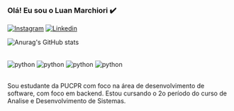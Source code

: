 
### Olá! Eu sou o Luan Marchiori ✔️

[![Instagram](https://img.shields.io/badge/Instagram-E4405F?style=for-the-badge&logo=instagram&logoColor=white)](https://www.instagram.com/dev_marchiori/)
[![Linkedin](https://img.shields.io/badge/LinkedIn-0077B5?style=for-the-badge&logo=linkedin&logoColor=white)](https://www.linkedin.com/in/luan-gabriel-alves/)


![Anurag's GitHub stats](https://github-readme-stats.vercel.app/api?username=LuanMarchiori&show_icons=true&theme=dracula)

<div style="display: inline_block"><br/>
<img align="center" alt="python" src="https://img.shields.io/badge/Python-3776AB?style=for-the-badge&logo=python&logoColor=white"/>
<img align="center" alt="python" src="https://img.shields.io/badge/JavaScript-323330?style=for-the-badge&logo=javascript&logoColor=F7DF1Eite"/>
<img align="center" alt="python" src="https://img.shields.io/badge/Java-ED8B00?style=for-the-badge&logo=openjdk&logoColor=white"/>
<img align="center" alt="python" src="https://img.shields.io/badge/HTML5-E34F26?style=for-the-badge&logo=html5&logoColor=white"/>
</div><br/>

Sou estudante da PUCPR com foco na área de desenvolvimento de software, com foco em backend. Estou cursando o 2o período do curso de Analise e Desenvolvimento de Sistemas.
